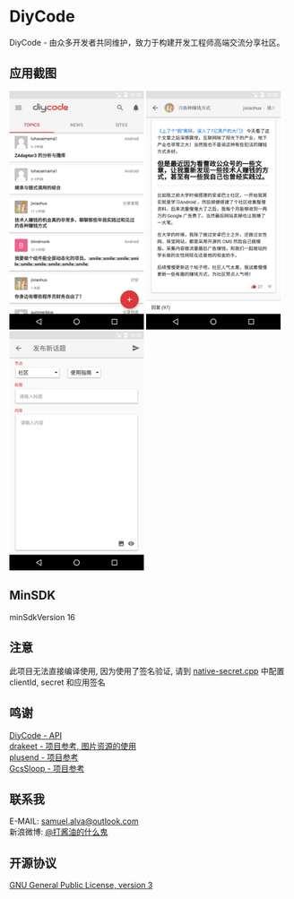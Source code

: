 # DiyCode
DiyCode - 由众多开发者共同维护，致力于构建开发工程师高端交流分享社区。

## 应用截图
<p>
<img src="/screenshots/Screenshot_0.png" width="240"/>
<img src="/screenshots/Screenshot_1.png" width="240"/>
<img src="/screenshots/Screenshot_2.png" width="240"/>
</p>

## MinSDK
minSdkVersion 16

## 注意
此项目无法直接编译使用, 因为使用了签名验证, 请到 [native-secret.cpp](https://github.com/SamuelGjk/DiyCode/blob/master/app/src/main/cpp/native-secret.cpp) 中配置 clientId, secret 和应用签名

## 鸣谢
[DiyCode - API](https://www.diycode.cc)  
[drakeet - 项目参考, 图片资源的使用](https://github.com/drakeet)  
[plusend - 项目参考](https://github.com/plusend)  
[GcsSloop - 项目参考](https://github.com/GcsSloop)  

## 联系我
E-MAIL: samuel.alva@outlook.com  
新浪微博: [@打酱油的什么鬼](http://weibo.com/234394146)

## 开源协议
[GNU General Public License, version 3](LICENSE)
